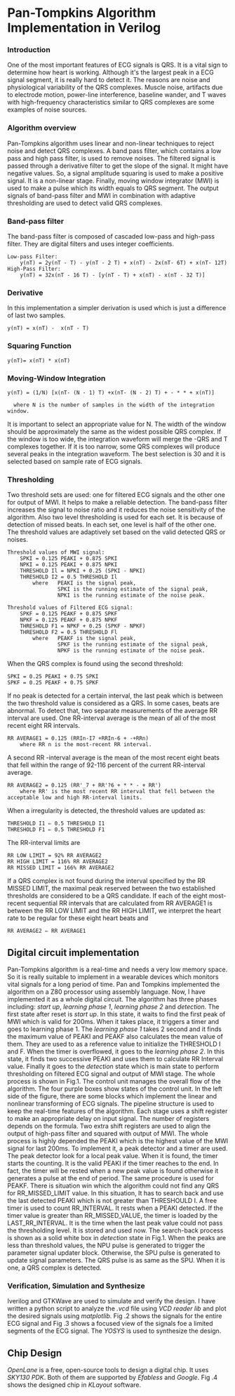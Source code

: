 


# **Pan-Tompkins Algorithm Implementation in Verilog**
### Introduction
One of the most important features of ECG signals is QRS. It is a vital sign to determine how heart is working. Although it's the largest peak in a ECG signal segment, it is really hard to detect it. The reasons are noise and physiological variability of the QRS complexes. Muscle noise, artifacts due to electrode motion, power-line interference, baseline wander, and T waves with high-frequency characteristics similar to QRS complexes are some examples of noise sources.
### Algorithm overview
Pan-Tompkins algorithm uses linear and non-linear techniques to reject noise and detect QRS complexes. A band pass filter, which contains a low pass and high pass filter, is used to remove noises. The filtered signal is passed through a derivative filter to get the slope of the signal. It might have negative values. So, a signal amplitude squaring is used to make a positive signal. It is a non-linear stage. Finally, moving window integrator (MWI) is used to make a pulse which its width equals to QRS segment. The output signals of band-pass filter and MWI in combination with adaptive thresholding are used to detect valid QRS complexes.
### Band-pass filter
The band-pass filter is composed of cascaded low-pass and high-pass filter. They are digital filters and uses integer coefficients. 

	Low-pass Filter:
		y(nT) = 2y(nT - T) - y(nT - 2 T) + x(nT) - 2x(nT- 6T) + x(nT- 12T)
	High-Pass Filter:
		y(nT) = 32x(nT - 16 T) - [y(nT - T) + x(nT) - x(nT - 32 T)]

### Derivative
In this implementation a simpler derivation is used which is just a difference of last two samples.

	y(nT) = x(nT) -  x(nT - T)

### Squaring Function

	y(nT)= x(nT) * x(nT)

### Moving-Window Integration

	y(nT) = (1/N) [x(nT- (N - 1) T) +x(nT- (N - 2) T) + - * * + x(nT)]

	  where N is the number of samples in the width of the integration window.

It is important to select an appropriate value for N. The width of the window should be approximately the same as the widest possible QRS complex. If the window is too wide, the integration waveform will merge the -QRS and T complexes together. If it is too narrow, some QRS complexes will produce several peaks in the integration waveform. The best selection is 30 and it is selected based on sample rate of ECG signals.
### Thresholding
Two threshold sets are used: one for filtered ECG signals and the other one for output of MWI. It helps to make a reliable detection. The band-pass filter increases the signal to noise ratio and it reduces the noise sensitivity of the algorithm. Also two level thresholding is used for each set. It is because of detection of missed beats. In each set, one level is half of the other one. The threshold values are adaptively set based on the valid detected QRS or noises.

	Threshold values of MWI signal:
		SPKI = 0.125 PEAKI + 0.875 SPKI 
		NPKI = 0.125 PEAKI + 0.875 NPKI
		THRESHOLD Il = NPKI + 0.25 (SPKI - NPKI)
		THRESHOLD I2 = 0.5 THRESHOLD Il
			where	PEAKI is the signal peak,
					SPKI is the running estimate of the signal peak,
					NPKI is the running estimate of the noise peak.
	
	Threshold values of Filtered ECG signal:
		SPKF = 0.125 PEAKF + 0.875 SPKF
		NPKF = 0.125 PEAKF + 0.875 NPKF
		THRESHOLD F1 = NPKF + 0.25 (SPKF - NPKF)
		THRESHOLD F2 = 0.5 THRESHOLD Fl
			where	PEAKF is the signal peak,
					SPKF is the running estimate of the signal peak,
					NPKF is the running estimate of the noise peak.

When the QRS complex is found using the second threshold:
	
	SPKI = 0.25 PEAKI + 0.75 SPKI
	SPKF = 0.25 PEAKF + 0.75 SPKF
	
If no peak is detected for a certain interval, the last peak which is between the two threshold value is considered as a QRS.
In some cases, beats are abnormal. To detect that, two separate measurements of the average RR interval are used. One RR-interval average is the mean of all of the most recent eight RR intervals. 

	RR AVERAGE1 = 0.125 (RRIn-I7 +RRIn-6 + -+RRn)
		where RR n is the most-recent RR interval.
A second RR -interval average is the mean of the most recent eight beats that fell within the range of 92-116 percent of the current RR-interval average. 

	RR AVERAGE2 = 0.125 (RR'_7 + RR'?6 + * * - + RR')
		where RR' is the most recent RR interval that fell between the acceptable low and high RR-interval limits.
When a irregularity is detected, the threshold values are updated as:

	THRESHOLD I1 ⇐ 0.5 THRESHOLD I1
	THRESHOLD F1 ⇐ 0.5 THRESHOLD F1

The RR-interval limits are

	RR LOW LIMIT = 92% RR AVERAGE2
	RR HIGH LIMIT = 116% RR AVERAGE2
	RR MISSED LIMIT = 166% RR AVERAGE2

If a QRS complex is not found during the interval specified by the RR MISSED LIMIT, the maximal peak reserved between the two established thresholds are considered to be a QRS candidate.
If each of the eight most-recent sequential RR intervals that are calculated from RR AVERAGE1 is between the RR LOW LIMIT and the RR HIGH LIMIT, we interpret the heart rate to be regular for these eight heart beats and

	RR AVERAGE2 ⇐ RR AVERAGE1
## Digital circuit implementation
Pan-Tompkins algorithm is a real-time and needs a very low memory space. So it is really suitable to implement in a wearable devices which monitors vital signals for a long period of time. Pan and Tompkins implemented the algorithm on a Z80 processor using assembly language. Now, I have implemented it as a whole digital circuit.
The algorithm has three phases including: *start up*, *learning phase 1*, *learning phase 2* and *detection*. The first state after reset is *start up*. In this state, it waits to find the first peak of MWI which is valid for 200ms. When it takes place, it triggers a timer and goes to learning phase 1. The *learning phase 1* takes 2 second and it finds the maximum value of PEAKI and PEAKF also calculates the mean value of them. They are used to as a reference value to initialize the THRESHOLD I and F. When the timer is overflowed, it goes to the *learning phase 2*. In this state, it finds two successive PEAKI and uses them to calculate RR Interval value. Finally it goes to the *detection* state which is main state to perform thresholding on filtered ECG signal and output of MWI stage. The whole process is shown in Fig.1.
The control unit manages the overall flow of the algorithm. The four purple boxes show states of the control unit. In the left side of the figure, there are some blocks which implement the linear and nonlinear transforming of ECG signals. The pipeline structure is used to keep the real-time features of the algorithm. Each stage uses a shift register to make an appropriate delay on input signal. The number of registers depends on the formula. Two extra shift registers are used to align the output of high-pass filter and squared with output of MWI.
The whole process is highly depended the PEAKI which is the highest value of the MWI signal for last 200ms. To implement it, a peak detector and a timer are used. The peak detector look for a local peak value. When it is found, the timer starts the counting. It is the valid PEAKI if the timer reaches to the end. In fact, the timer will be rested when a new peak value is found otherwise it generates a pulse at the end of period. The same procedure is used for PEAKF.
There is situation win which the algorithm could not find any QRS for RR_MISSED_LIMIT value. In this situation, It has to search back and use the last detected PEAKI which is not greater than THRESHOULD I. A free timer is used to count RR_INTERVAL. It rests when a PEAKI detected. If the timer value is greater than RR_MISSED_VALUE, the timer is loaded by the LAST_RR_INTERVAL. It is the time when the last peak value could not pass the thresholding level. It is stored and used now. The search-back process is shown as a solid white box in *detection* state in Fig.1.
When the peaks are less than threshold values, the NPU pulse is generated to trigger the parameter signal updater block. Otherwise, the SPU pulse is generated to update signal parameters. The QRS pulse is as same as the SPU. When it is one, a QRS complex is detected. 
### Verification, Simulation and Synthesize
Iverilog and GTKWave are used to simulate and verify the design. I have written a python script to analyze the *.vcd* file using *VCD reader lib* and plot the desired signals using *matplotlib*. Fig .2 shows the signals for the entire ECG signal and Fig .3 shows a focused view of the signals foe a limited segments of the ECG signal.
The *YOSYS* is used to synthesize the design.
## Chip Design
*OpenLane* is a free, open-source tools to design a digital chip. It uses *SKY130 PDK*. Both of them are supported by *Efabless* and *Google*. Fig .4 shows the designed chip in *KLayout* software.

